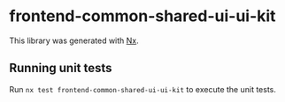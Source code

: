 # frontend-common-shared-ui-ui-kit

This library was generated with [Nx](https://nx.dev).

## Running unit tests

Run `nx test frontend-common-shared-ui-ui-kit` to execute the unit tests.
